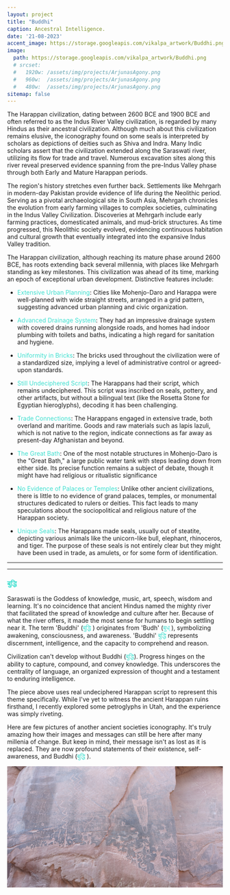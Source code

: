 ```yaml
---
layout: project
title: "Buddhi"
caption: Ancestral Intelligence.
date: '21-08-2023'
accent_image: https://storage.googleapis.com/vikalpa_artwork/Buddhi.png   
image: 
  path: https://storage.googleapis.com/vikalpa_artwork/Buddhi.png
  # srcset: 
  #   1920w: /assets/img/projects/ArjunasAgony.png
  #   960w:  /assets/img/projects/ArjunasAgony.png
  #   480w:  /assets/img/projects/ArjunasAgony.png
sitemap: false
---
```




The Harappan civilization, dating between 2600 BCE and 1900 BCE and often referred to as the Indus River Valley civilization, is regarded by many Hindus as their ancestral civilization. Although much about this civilization remains elusive, the iconography found on some seals is interpreted by scholars as depictions of deities such as Shiva and Indra. Many Indic scholars assert that the civilization extended along the Saraswati river, utilizing its flow for trade and travel. Numerous excavation sites along this river reveal preserved evidence spanning from the pre-Indus Valley phase through both Early and Mature Harappan periods.

The region's history stretches even further back. Settlements like Mehrgarh in modern-day Pakistan provide evidence of life during the Neolithic period. Serving as a pivotal archaeological site in South Asia, Mehrgarh chronicles the evolution from early farming villages to complex societies, culminating in the Indus Valley Civilization. Discoveries at Mehrgarh include early farming practices, domesticated animals, and mud-brick structures. As time progressed, this Neolithic society evolved, evidencing continuous habitation and cultural growth that eventually integrated into the expansive Indus Valley tradition.

The Harappan civilization, although reaching its mature phase around 2600 BCE, has roots extending back several millennia, with places like Mehrgarh standing as key milestones. This civilization was ahead of its time, marking an epoch of exceptional urban development. Distinctive features include:

* <span style="color:turquoise">Extensive Urban Planning</span>: Cities like Mohenjo-Daro and Harappa were well-planned with wide straight streets, arranged in a grid pattern, suggesting advanced urban planning and civic organization.

* <span style="color:turquoise">Advanced Drainage System</span>: They had an impressive drainage system with covered drains running alongside roads, and homes had indoor plumbing with toilets and baths, indicating a high regard for sanitation and hygiene.

* <span style="color:turquoise">Uniformity in Bricks</span>: The bricks used throughout the civilization were of a standardized size, implying a level of administrative control or agreed-upon standards.

* <span style="color:turquoise">Still Undeciphered Script</span>: The Harappans had their script, which remains undeciphered. This script was inscribed on seals, pottery, and other artifacts, but without a bilingual text (like the Rosetta Stone for Egyptian hieroglyphs), decoding it has been challenging.

* <span style="color:turquoise">Trade Connections</span>: The Harappans engaged in extensive trade, both overland and maritime. Goods and raw materials such as lapis lazuli, which is not native to the region, indicate connections as far away as present-day Afghanistan and beyond.

* <span style="color:turquoise">The Great Bath</span>: One of the most notable structures in Mohenjo-Daro is the "Great Bath," a large public water tank with steps leading down from either side. Its precise function remains a subject of debate, though it might have had religious or ritualistic significance

* <span style="color:turquoise">No Evidence of Palaces or Temples</span>: Unlike other ancient civilizations, there is little to no evidence of grand palaces, temples, or monumental structures dedicated to rulers or deities. This fact leads to many speculations about the sociopolitical and religious nature of the Harappan society.

* <span style="color:turquoise">Unique Seals</span>: The Harappans made seals, usually out of steatite, depicting various animals like the unicorn-like bull, elephant, rhinoceros, and tiger. The purpose of these seals is not entirely clear but they might have been used in trade, as amulets, or for some form of identification.

---
---

<h3> <span style="color:turquoise">बुद्धि</span>  </h3>

Saraswati is the Goddess of knowledge, music, art, speech, wisdom and learning. It's no coincidence that ancient Hindus named the mighty river that facilitated the spread of knowledge and culture after her. Because of what the river offers, it made the most sense for humans to begin settling near it. The term 'Buddhi' (<span style="color:turquoise">बुद्धि</span> ) originates from 'Budh' (<span style="color:turquoise">बुध्</span> ), symbolizing awakening, consciousness, and awareness. 'Buddhi' <span style="color:turquoise">बुद्धि</span> represents discernment, intelligence, and the capacity to comprehend and reason.

Civilization can't develop without Buddhi (<span style="color:turquoise">बुद्धि</span>). Progress hinges on the ability to capture, compound, and convey knowledge. This underscores the centrality of language, an organized expression of thought and a testament to enduring intelligence.  

The piece above uses real undeciphered Harappan script to represent this theme specifically. While I've yet to witness the ancient Harappan ruins firsthand, I recently explored some petroglyphs in Utah, and the experience was simply riveting. 

Here are few pictures of another ancient societies iconography. It's truly amazing how their images and messages can still be here after many millenia of change. But keep in mind, their message isn't as lost as it is replaced. They are now  profound statements of their existence, self-awareness, and Buddhi (<span style="color:turquoise">बुद्धि</span> ).




![alt text](/assets/img/projects/petroglyph1.jpg)

